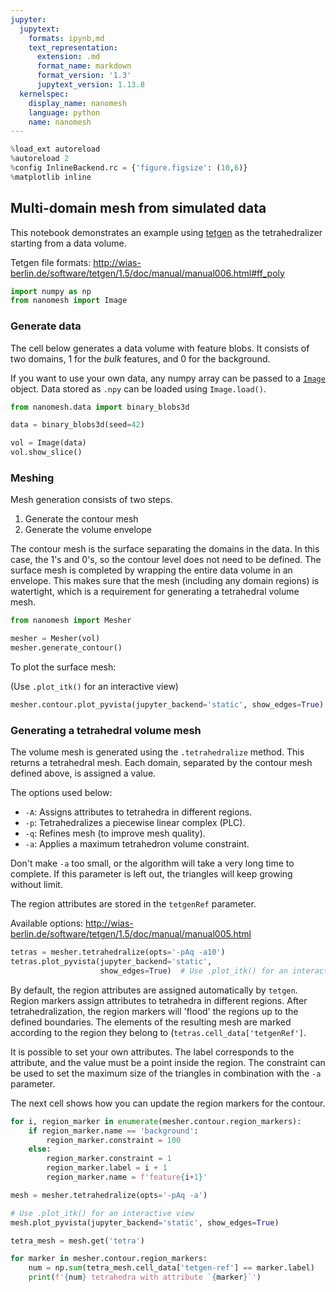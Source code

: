 ```yaml
---
jupyter:
  jupytext:
    formats: ipynb,md
    text_representation:
      extension: .md
      format_name: markdown
      format_version: '1.3'
      jupytext_version: 1.13.8
  kernelspec:
    display_name: nanomesh
    language: python
    name: nanomesh
---
```


```python
%load_ext autoreload
%autoreload 2
%config InlineBackend.rc = {'figure.figsize': (10,6)}
%matplotlib inline
```

## Multi-domain mesh from simulated data

This notebook demonstrates an example using [tetgen](https://wias-berlin.de/software/tetgen/) as the tetrahedralizer starting from a data volume.

Tetgen file formats:
http://wias-berlin.de/software/tetgen/1.5/doc/manual/manual006.html#ff_poly

```python
import numpy as np
from nanomesh import Image
```

### Generate data

The cell below generates a data volume with feature blobs. It consists of two domains, 1 for the *bulk* features, and 0 for the background.

If you want to use your own data, any numpy array can be passed to a [`Image`](https://nanomesh.readthedocs.io/en/latest/nanomesh.volume.html#nanomesh.volume.Volume) object. Data stored as `.npy` can be loaded using `Image.load()`.

```python
from nanomesh.data import binary_blobs3d

data = binary_blobs3d(seed=42)

vol = Image(data)
vol.show_slice()
```

### Meshing

Mesh generation consists of two steps.

1. Generate the contour mesh
2. Generate the volume envelope

The contour mesh is the surface separating the domains in the data. In this case, the 1's and 0's, so the contour level does not need to be defined. The surface mesh is completed by wrapping the entire data volume in an envelope. This makes sure that the mesh (including any domain regions) is watertight, which is a requirement for generating a tetrahedral volume mesh.

```python
from nanomesh import Mesher

mesher = Mesher(vol)
mesher.generate_contour()
```

To plot the surface mesh:

(Use `.plot_itk()` for an interactive view)

```python
mesher.contour.plot_pyvista(jupyter_backend='static', show_edges=True)
```

### Generating a tetrahedral volume mesh

The volume mesh is generated using the `.tetrahedralize` method. This returns a tetrahedral mesh. Each domain, separated by the contour mesh defined above, is assigned a value.

The options used below:

- `-A`: Assigns attributes to tetrahedra in different regions.
- `-p`: Tetrahedralizes a piecewise linear complex (PLC).
- `-q`: Refines mesh (to improve mesh quality).
- `-a`: Applies a maximum tetrahedron volume constraint.

Don't make `-a` too small, or the algorithm will take a very long time to complete. If this parameter is left out, the triangles will keep growing without limit.

The region attributes are stored in the `tetgenRef` parameter.

Available options: http://wias-berlin.de/software/tetgen/1.5/doc/manual/manual005.html

```python
tetras = mesher.tetrahedralize(opts='-pAq -a10')
tetras.plot_pyvista(jupyter_backend='static',
                    show_edges=True)  # Use .plot_itk() for an interactive view
```

By default, the region attributes are assigned automatically by `tetgen`. Region markers assign attributes to tetrahedra in different regions. After tetrahedralization, the region markers will 'flood' the regions up to the defined boundaries. The elements of the resulting mesh are marked according to the region they belong to (`tetras.cell_data['tetgenRef']`.

It is possible to set your own attributes. The label corresponds to the attribute, and the value must be a point inside the region. The constraint can be used to set the maximum size of the triangles in combination with the `-a` parameter.

The next cell shows how you can update the region markers for the contour.

```python
for i, region_marker in enumerate(mesher.contour.region_markers):
    if region_marker.name == 'background':
        region_marker.constraint = 100
    else:
        region_marker.constraint = 1
        region_marker.label = i + 1
        region_marker.name = f'feature{i+1}'

mesh = mesher.tetrahedralize(opts='-pAq -a')

# Use .plot_itk() for an interactive view
mesh.plot_pyvista(jupyter_backend='static', show_edges=True)
```

```python
tetra_mesh = mesh.get('tetra')

for marker in mesher.contour.region_markers:
    num = np.sum(tetra_mesh.cell_data['tetgen-ref'] == marker.label)
    print(f'{num} tetrahedra with attribute `{marker}`')
```
